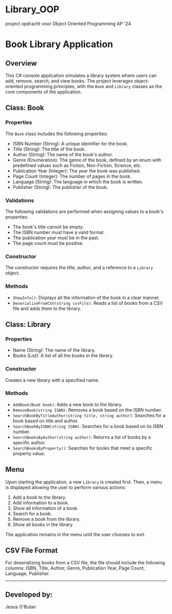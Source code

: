 # Library_OOP

project opdracht voor Object Oriented Programming AP '24

# Book Library Application

## Overview

This C# console application simulates a library system where users can add, remove, search, and view books. The project leverages object-oriented programming principles, with the `Book` and `Library` classes as the core components of the application.

## Class: Book

### Properties

The `Book` class includes the following properties:

- ISBN Number (String): A unique identifier for the book.
- Title (String): The title of the book.
- Author (String): The name of the book's author.
- Genre (Enumeration): The genre of the book, defined by an enum with predefined values such as Fiction, Non-Fiction, Science, etc.
- Publication Year (Integer): The year the book was published.
- Page Count (Integer): The number of pages in the book.
- Language (String): The language in which the book is written.
- Publisher (String): The publisher of the book.

### Validations

The following validations are performed when assigning values to a book's properties:

- The book's title cannot be empty.
- The ISBN number must have a valid format.
- The publication year must be in the past.
- The page count must be positive.

### Constructor

The constructor requires the title, author, and a reference to a `Library` object.

### Methods

- `ShowInfo()`: Displays all the information of the book in a clear manner.
- `DeserializeFromCSV(string csvFile)`: Reads a list of books from a CSV file and adds them to the library.

## Class: Library

### Properties

- Name (String): The name of the library.
- Books (List<Book>): A list of all the books in the library.

### Constructor

Creates a new library with a specified name.

### Methods

- `AddBook(Book book)`: Adds a new book to the library.
- `RemoveBook(string ISBN)`: Removes a book based on the ISBN number.
- `SearchBookByTitleAuthor(string title, string author)`: Searches for a book based on title and author.
- `SearchBookByISBN(string ISBN)`: Searches for a book based on its ISBN number.
- `SearchBooksByAuthor(string author)`: Returns a list of books by a specific author.
- `SearchBooksByProperty()`: Searches for books that meet a specific property value.

## Menu

Upon starting the application, a new `Library` is created first. Then, a menu is displayed allowing the user to perform various actions:

1. Add a book to the library.
2. Add information to a book.
3. Show all information of a book.
4. Search for a book.
5. Remove a book from the library.
6. Show all books in the library.

The application remains in the menu until the user chooses to exit.

## CSV File Format

For deserializing books from a CSV file, the file should include the following columns: ISBN, Title, Author, Genre, Publication Year, Page Count, Language, Publisher.

---

## Developed by:

Jesus O'Bulan
